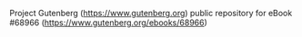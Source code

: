 Project Gutenberg (https://www.gutenberg.org) public repository for
eBook #68966 (https://www.gutenberg.org/ebooks/68966)
